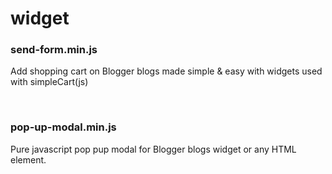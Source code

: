 # widget

<h3>send-form.min.js</h3>
<p>Add shopping cart on Blogger blogs made simple &amp; easy with widgets used with simpleCart(js)</p>
<br>
<h3>pop-up-modal.min.js</h3>
<p>Pure javascript pop pup modal for Blogger blogs widget or any HTML element.</p>

